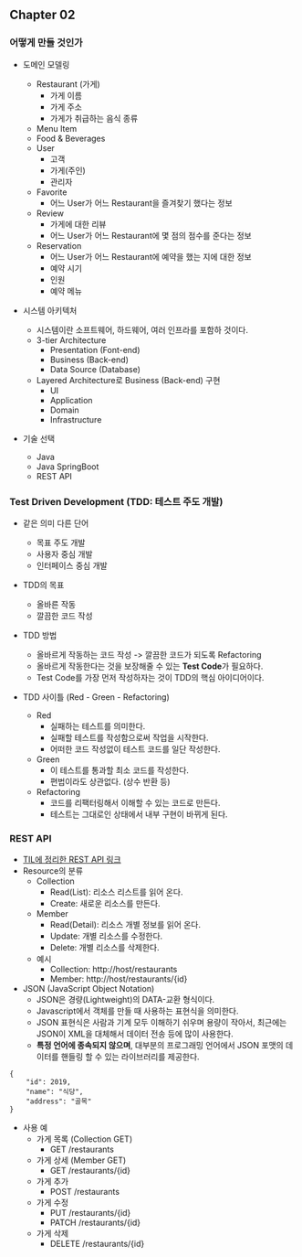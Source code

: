 ## Chapter 02
### 어떻게 만들 것인가
* 도메인 모델링
    - Restaurant (가게)
        + 가게 이름
        + 가게 주소
        + 가게가 취급하는 음식 종류
    - Menu Item
    - Food & Beverages
    - User
        + 고객
        + 가게(주인)
        + 관리자
    - Favorite
        + 어느 User가 어느 Restaurant을 즐겨찾기 했다는 정보
    - Review
        + 가게에 대한 리뷰
        + 어느 User가 어느 Restaurant에 몇 점의 점수를 준다는 정보
    - Reservation
        + 어느 User가 어느 Restaurant에 예약을 했는 지에 대한 정보
        + 예약 시기
        + 인원
        + 예약 메뉴

* 시스템 아키텍처
    - 시스템이란 소프트웨어, 하드웨어, 여러 인프라를 포함하 것이다.
    - 3-tier Architecture
        + Presentation (Font-end)
        + Business (Back-end)
        + Data Source (Database)
    - Layered Architecture로 Business (Back-end) 구현
        + UI 
        + Application
        + Domain
        + Infrastructure
        
* 기술 선택
    - Java
    - Java SpringBoot
    - REST API

### Test Driven Development (TDD: 테스트 주도 개발)
* 같은 의미 다른 단어
    - 목표 주도 개발
    - 사용자 중심 개발
    - 인터페이스 중심 개발

* TDD의 목표
    - 올바른 작동
    - 깔끔한 코드 작성

* TDD 방법
    - 올바르게 작동하는 코드 작성 -> 깔끔한 코드가 되도록 Refactoring 
    - 올바르게 작동한다는 것을 보장해줄 수 있는 **Test Code**가 필요하다.
    - Test Code를 가장 먼저 작성하자는 것이 TDD의 핵심 아이디어이다.
* TDD 사이틀 (Red - Green - Refactoring)
    - Red
        + 실패하는 테스트를 의미한다.
        + 실패할 테스트를 작성함으로써 작업을 시작한다.
        + 어떠한 코드 작성없이 테스트 코드를 일단 작성한다.
    - Green
        + 이 테스트를 통과할 최소 코드를 작성한다.
        + 편법이라도 상관없다. (상수 반환 등)
    - Refactoring
        + 코드를 리팩터링해서 이해할 수 있는 코드로 만든다.
        + 테스트는 그대로인 상태에서 내부 구현이 바뀌게 된다.

### REST API
* [TIL에 정리한 REST API 링크](https://github.com/always-awake/TIL/blob/master/REST/1_REST_API.md)
* Resource의 분류
    - Collection
        + Read(List): 리소스 리스트를 읽어 온다.
        + Create: 새로운 리소스를 만든다.
    - Member
        + Read(Detail): 리소스 개별 정보를 읽어 온다.
        + Update: 개별 리소스를 수정한다.
        + Delete: 개별 리소스를 삭제한다.
    - 예시
        + Collection: http://host/restaurants
        + Member: http://host/restaurants/{id}
* JSON (JavaScript Object Notation)
    - JSON은 경량(Lightweight)의 DATA-교환 형식이다.
    - Javascript에서 객체를 만들 때 사용하는 표현식을 의미한다.
    - JSON 표현식은 사람과 기계 모두 이해하기 쉬우며 용량이 작아서, 최근에는 JSON이 XML을 대체해서 데이터 전송 등에 많이 사용한다.
    - **특정 언어에 종속되지 않으며**, 대부분의 프로그래밍 언어에서 JSON 포맷의 데이터를 핸들링 할 수 있는 라이브러리를 제공한다.
```
{
    "id": 2019,
    "name": "식당",
    "address": "골목"
}
```
* 사용 예
    - 가게 목록 (Collection GET)
        + GET /restaurants
    - 가게 상세 (Member GET)
        + GET /restaurants/{id}
    - 가게 추가
        + POST /restaurants
    - 가게 수정
        + PUT /restaurants/{id}
        + PATCH /restaurants/{id}
    - 가게 삭제
        + DELETE /restaurants/{id}